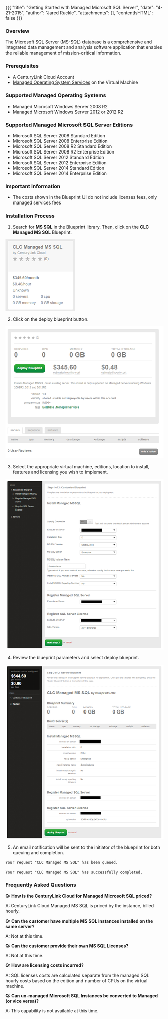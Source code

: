 {{{
  "title": "Getting Started with Managed Microsoft SQL Server",
  "date": "4-21-2015",
  "author": "Jared Ruckle",
  "attachments": [],
  "contentIsHTML": false
}}}

### Overview
The Microsoft SQL Server (MS-SQL) database is a comprehensive and integrated data management and analysis software application that enables the reliable management of mission-critical information.

### Prerequisites
* A CenturyLink Cloud Account
* [Managed Operating System Services](//www.centurylinkcloud.com/managed-services/operating-system) on the Virtual Machine

### Supported Managed Operating Systems
* Managed Microsoft Windows Server 2008 R2
* Managed Microsoft Windows Server 2012 or 2012 R2

### Supported Managed Microsoft SQL Server Editions
* Microsoft SQL Server 2008 Standard Edition
* Microsoft SQL Server 2008 Enterprise Edition
* Microsoft SQL Server 2008 R2 Standard Edition
* Microsoft SQL Server 2008 R2 Enterprise Edition
* Microsoft SQL Server 2012 Standard Edition
* Microsoft SQL Server 2012 Enterprise Edition
* Microsoft SQL Server 2014 Standard Edition
* Microsoft SQL Server 2014 Enterprise Edition

### Important Information
* The costs shown in the Blueprint UI do not include licenses fees, only managed services fees

### Installation Process

1. Search for **MS SQL** in the Blueprint library. Then, click on the **CLC Managed MS SQL** Blueprint.

![managed MS SQL blueprint](../images/getting-started-with-managed-microsoft-sql-server-01.png)

2. Click on the deploy blueprint button.

![deploy ms sql blueprint](../images/getting-started-with-managed-microsoft-sql-server-02.png)

3. Select the appropriate virtual machine, editions, location to install, features and licensing you wish to implement.

![input blueprint parameters](../images/getting-started-with-managed-microsoft-sql-server-03.png)

4. Review the blueprint parameters and select deploy blueprint.  

![review blueprint parameters](../images/getting-started-with-managed-microsoft-sql-server-04.png)

5. An email notification will be sent to the initiator of the blueprint for both queuing and completion.

```
Your request "CLC Managed MS SQL" has been queued.
```

```
Your request "CLC Managed MS SQL" has successfully completed.
```

### Frequently Asked Questions

**Q: How is the CenturyLink Cloud for Managed Microsoft SQL priced?**

A: CenturyLink Cloud Managed MS SQL is priced by the instance, billed hourly.

**Q: Can the customer have multiple MS SQL instances installed on the same server?**

A: Not at this time.

**Q: Can the customer provide their own MS SQL Licenses?**

A: Not at this time.

**Q: How are licensing costs incurred?**

A: SQL licenses costs are calculated separate from the managed SQL hourly costs based on the edition and number of CPUs on the virtual machine.

**Q: Can **un-managed** Microsoft SQL Instances be converted to **Managed** (or vice versa)?**

A: This capability is not available at this time.
